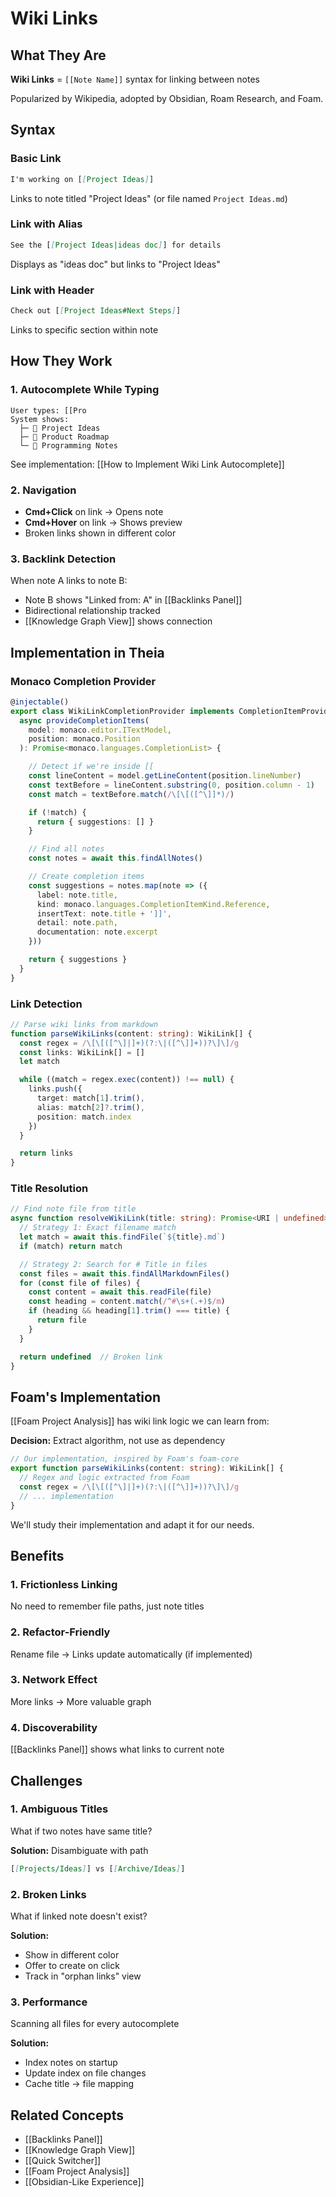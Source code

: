 # Wiki Links

## What They Are

**Wiki Links** = `[[Note Name]]` syntax for linking between notes

Popularized by Wikipedia, adopted by Obsidian, Roam Research, and Foam.

## Syntax

### Basic Link
```markdown
I'm working on [[Project Ideas]]
```

Links to note titled "Project Ideas" (or file named `Project Ideas.md`)

### Link with Alias
```markdown
See the [[Project Ideas|ideas doc]] for details
```

Displays as "ideas doc" but links to "Project Ideas"

### Link with Header
```markdown
Check out [[Project Ideas#Next Steps]]
```

Links to specific section within note

## How They Work

### 1. Autocomplete While Typing

```
User types: [[Pro
System shows:
  ├─ 📝 Project Ideas
  ├─ 📝 Product Roadmap
  └─ 📝 Programming Notes
```

See implementation: [[How to Implement Wiki Link Autocomplete]]

### 2. Navigation

- **Cmd+Click** on link → Opens note
- **Cmd+Hover** on link → Shows preview
- Broken links shown in different color

### 3. Backlink Detection

When note A links to note B:
- Note B shows "Linked from: A" in [[Backlinks Panel]]
- Bidirectional relationship tracked
- [[Knowledge Graph View]] shows connection

## Implementation in Theia

### Monaco Completion Provider

```typescript
@injectable()
export class WikiLinkCompletionProvider implements CompletionItemProvider {
  async provideCompletionItems(
    model: monaco.editor.ITextModel,
    position: monaco.Position
  ): Promise<monaco.languages.CompletionList> {

    // Detect if we're inside [[
    const lineContent = model.getLineContent(position.lineNumber)
    const textBefore = lineContent.substring(0, position.column - 1)
    const match = textBefore.match(/\[\[([^\]]*)/)

    if (!match) {
      return { suggestions: [] }
    }

    // Find all notes
    const notes = await this.findAllNotes()

    // Create completion items
    const suggestions = notes.map(note => ({
      label: note.title,
      kind: monaco.languages.CompletionItemKind.Reference,
      insertText: note.title + ']]',
      detail: note.path,
      documentation: note.excerpt
    }))

    return { suggestions }
  }
}
```

### Link Detection

```typescript
// Parse wiki links from markdown
function parseWikiLinks(content: string): WikiLink[] {
  const regex = /\[\[([^\]|]+)(?:\|([^\]]+))?\]\]/g
  const links: WikiLink[] = []
  let match

  while ((match = regex.exec(content)) !== null) {
    links.push({
      target: match[1].trim(),
      alias: match[2]?.trim(),
      position: match.index
    })
  }

  return links
}
```

### Title Resolution

```typescript
// Find note file from title
async function resolveWikiLink(title: string): Promise<URI | undefined> {
  // Strategy 1: Exact filename match
  let match = await this.findFile(`${title}.md`)
  if (match) return match

  // Strategy 2: Search for # Title in files
  const files = await this.findAllMarkdownFiles()
  for (const file of files) {
    const content = await this.readFile(file)
    const heading = content.match(/^#\s+(.+)$/m)
    if (heading && heading[1].trim() === title) {
      return file
    }
  }

  return undefined  // Broken link
}
```

## Foam's Implementation

[[Foam Project Analysis]] has wiki link logic we can learn from:

**Decision:** Extract algorithm, not use as dependency

```typescript
// Our implementation, inspired by Foam's foam-core
export function parseWikiLinks(content: string): WikiLink[] {
  // Regex and logic extracted from Foam
  const regex = /\[\[([^\]|]+)(?:\|([^\]]+))?\]\]/g
  // ... implementation
}
```

We'll study their implementation and adapt it for our needs.

## Benefits

### 1. Frictionless Linking
No need to remember file paths, just note titles

### 2. Refactor-Friendly
Rename file → Links update automatically (if implemented)

### 3. Network Effect
More links → More valuable graph

### 4. Discoverability
[[Backlinks Panel]] shows what links to current note

## Challenges

### 1. Ambiguous Titles
What if two notes have same title?

**Solution:** Disambiguate with path
```markdown
[[Projects/Ideas]] vs [[Archive/Ideas]]
```

### 2. Broken Links
What if linked note doesn't exist?

**Solution:**
- Show in different color
- Offer to create on click
- Track in "orphan links" view

### 3. Performance
Scanning all files for every autocomplete

**Solution:**
- Index notes on startup
- Update index on file changes
- Cache title → file mapping

## Related Concepts

- [[Backlinks Panel]]
- [[Knowledge Graph View]]
- [[Quick Switcher]]
- [[Foam Project Analysis]]
- [[Obsidian-Like Experience]]
